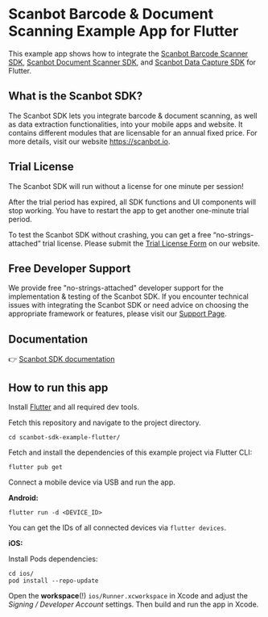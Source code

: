 # Scanbot Barcode & Document Scanning Example App for Flutter

This example app shows how to integrate the [Scanbot Barcode Scanner SDK](https://scanbot.io/developer/android-barcode-scanner/), [Scanbot Document Scanner SDK](https://scanbot.io/developer/android-document-scanner-sdk/), and [Scanbot Data Capture SDK](https://scanbot.io/developer/android-data-capture/) for Flutter.

## What is the Scanbot SDK?

The Scanbot SDK lets you integrate barcode & document scanning, as well as data extraction functionalities, into your mobile apps and website. It contains different modules that are licensable for an annual fixed price. For more details, visit our website https://scanbot.io.

## Trial License

The Scanbot SDK will run without a license for one minute per session!

After the trial period has expired, all SDK functions and UI components will stop working. You have to restart the app to get another one-minute trial period.

To test the Scanbot SDK without crashing, you can get a free “no-strings-attached” trial license. Please submit the [Trial License Form](https://scanbot.io/trial/) on our website.

## Free Developer Support

We provide free "no-strings-attached" developer support for the implementation & testing of the Scanbot SDK.
If you encounter technical issues with integrating the Scanbot SDK or need advice on choosing the appropriate
framework or features, please visit our [Support Page](https://docs.scanbot.io/support/).

## Documentation
👉 [Scanbot SDK documentation](https://docs.scanbot.io/document-scanner-sdk/flutter/introduction/)

## How to run this app

Install [Flutter](https://flutter.dev) and all required dev tools.

Fetch this repository and navigate to the project directory.

```
cd scanbot-sdk-example-flutter/
```

Fetch and install the dependencies of this example project via Flutter CLI:

```
flutter pub get
```

Connect a mobile device via USB and run the app.

**Android:**

```
flutter run -d <DEVICE_ID>
```

You can get the IDs of all connected devices via `flutter devices`.

**iOS:**

Install Pods dependencies:

```
cd ios/
pod install --repo-update
```

Open the **workspace**(!) `ios/Runner.xcworkspace` in Xcode and adjust the *Signing / Developer Account* settings.
Then build and run the app in Xcode.
